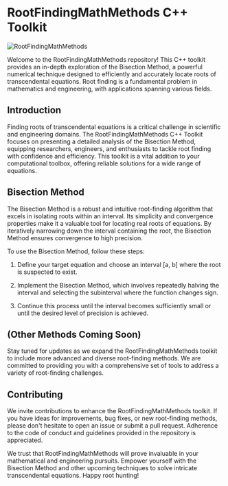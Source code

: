 # RootFindingMathMethods C++ Toolkit

![RootFindingMathMethods](repository_banner.png)

Welcome to the RootFindingMathMethods repository! This C++ toolkit provides an in-depth exploration of the Bisection Method, a powerful numerical technique designed to efficiently and accurately locate roots of transcendental equations. Root finding is a fundamental problem in mathematics and engineering, with applications spanning various fields.

## Introduction

Finding roots of transcendental equations is a critical challenge in scientific and engineering domains. The RootFindingMathMethods C++ Toolkit focuses on presenting a detailed analysis of the Bisection Method, equipping researchers, engineers, and enthusiasts to tackle root finding with confidence and efficiency. This toolkit is a vital addition to your computational toolbox, offering reliable solutions for a wide range of equations.

## Bisection Method

The Bisection Method is a robust and intuitive root-finding algorithm that excels in isolating roots within an interval. Its simplicity and convergence properties make it a valuable tool for locating real roots of equations. By iteratively narrowing down the interval containing the root, the Bisection Method ensures convergence to high precision.

To use the Bisection Method, follow these steps:

1. Define your target equation and choose an interval [a, b] where the root is suspected to exist.

2. Implement the Bisection Method, which involves repeatedly halving the interval and selecting the subinterval where the function changes sign.

3. Continue this process until the interval becomes sufficiently small or until the desired level of precision is achieved.

## (Other Methods Coming Soon)

Stay tuned for updates as we expand the RootFindingMathMethods toolkit to include more advanced and diverse root-finding methods. We are committed to providing you with a comprehensive set of tools to address a variety of root-finding challenges.

## Contributing

We invite contributions to enhance the RootFindingMathMethods toolkit. If you have ideas for improvements, bug fixes, or new root-finding methods, please don't hesitate to open an issue or submit a pull request. Adherence to the code of conduct and guidelines provided in the repository is appreciated.

We trust that RootFindingMathMethods will prove invaluable in your mathematical and engineering pursuits. Empower yourself with the Bisection Method and other upcoming techniques to solve intricate transcendental equations. Happy root hunting!
